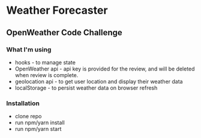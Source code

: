# Weather Forecaster

## OpenWeather Code Challenge

### What I'm using

- hooks - to manage state
- OpenWeather api - api key is provided for the review, and will be deleted when review is complete.
- geolocation api - to get user location and display their weather data
- localStorage - to persist weather data on browser refresh

### Installation

- clone repo
- run npm/yarn install
- run npm/yarn start
